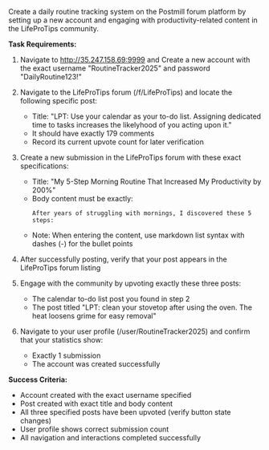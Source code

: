 Create a daily routine tracking system on the Postmill forum platform by setting up a new account and engaging with productivity-related content in the LifeProTips community.

**Task Requirements:**

1. Navigate to http://35.247.158.69:9999 and Create a new account with the exact username "RoutineTracker2025" and password "DailyRoutine123!"

2. Navigate to the LifeProTips forum (/f/LifeProTips) and locate the following specific post:
   - Title: "LPT: Use your calendar as your to-do list. Assigning dedicated time to tasks increases the likelyhood of you acting upon it."
   - It should have exactly 179 comments
   - Record its current upvote count for later verification

3. Create a new submission in the LifeProTips forum with these exact specifications:
   - Title: "My 5-Step Morning Routine That Increased My Productivity by 200%"
   - Body content must be exactly:
     ```
     After years of struggling with mornings, I discovered these 5 steps:
     ```
   - Note: When entering the content, use markdown list syntax with dashes (-) for the bullet points

4. After successfully posting, verify that your post appears in the LifeProTips forum listing

5. Engage with the community by upvoting exactly these three posts:
   - The calendar to-do list post you found in step 2
   - The post titled "LPT: clean your stovetop after using the oven. The heat loosens grime for easy removal"

6. Navigate to your user profile (/user/RoutineTracker2025) and confirm that your statistics show:
   - Exactly 1 submission
   - The account was created successfully

**Success Criteria:**
- Account created with the exact username specified
- Post created with exact title and body content
- All three specified posts have been upvoted (verify button state changes)
- User profile shows correct submission count
- All navigation and interactions completed successfully